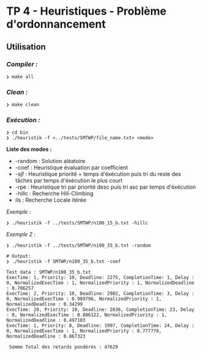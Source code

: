 # TP 4 - Heuristiques - Problème d'ordonnancement

## Utilisation

### *Compiler :*

```shell
❯ make all
```

### *Clean :*

```shell
❯ make clean
```

### *Exécution :*

```shell
❯ cd bin
❯ ./heuristik -f <../tests/SMTWP/file_name.txt> <mode>
```

__Liste des modes :__

- -random : Solution aléatoire
- -coef : Heuristique évaluation par coefficient
- -sjf : Heuristique priorité + temps d'éxécution puis tri du reste des tâches par temps d'éxécution le plus court
- -rpe : Heuristique tri par priorité desc puis tri asc par temps d'éxécution
- -hillc : Recherche Hill-Climbing
- ils : Recherche Locale itérée

*Exemple :*

```shell
❯ ./heuristik -f ../tests/SMTWP/n100_15_b.txt -hillc
```

*Exemple 2 :*

```shell
❯ ./heuristik -f ../tests/SMTWP/n100_35_b.txt -random
````

```shell
# Output: 
❯ ./heuristik -f SMTWP/n100_35_b.txt -coef  

Test data : SMTWP/n100_35_b.txt
ExecTime: 1, Priority: 10, Deadline: 2275, CompletionTime: 1, Delay : 0, NormalizedExecTime : 1, NormalizedPriority : 1, NormalizedDeadline : 0.706257
ExecTime: 2, Priority: 10, Deadline: 2902, CompletionTime: 3, Delay : 0, NormalizedExecTime : 0.989796, NormalizedPriority : 1, NormalizedDeadline : 0.34299
ExecTime: 20, Priority: 10, Deadline: 2636, CompletionTime: 23, Delay : 0, NormalizedExecTime : 0.806122, NormalizedPriority : 1, NormalizedDeadline : 0.497103
ExecTime: 1, Priority: 8, Deadline: 1997, CompletionTime: 24, Delay : 0, NormalizedExecTime : 1, NormalizedPriority : 0.777778, NormalizedDeadline : 0.867323

 Somme Total des retards pondérés : 47629
```
